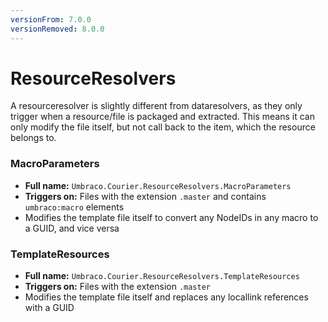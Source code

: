 ```yaml
---
versionFrom: 7.0.0
versionRemoved: 8.0.0
---
```


# ResourceResolvers
A resourceresolver is slightly different from dataresolvers, as they only trigger when a resource/file is packaged and extracted. This means it can only modify the file itself, but not call back to the item, which the resource belongs to.

### MacroParameters
* **Full name:** `Umbraco.Courier.ResourceResolvers.MacroParameters`
* **Triggers on:**  Files with the extension `.master` and contains `umbraco:macro` elements
* Modifies the template file itself to convert any NodeIDs in any macro to a GUID, and vice versa

### TemplateResources
* **Full name:** `Umbraco.Courier.ResourceResolvers.TemplateResources`
* **Triggers on:**  Files with the extension `.master`
* Modifies the template file itself and replaces any locallink references with a GUID
